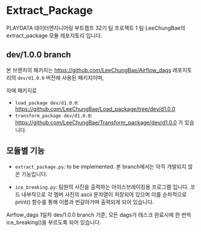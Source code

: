 # Extract_Package 
PLAYDATA 데이터엔지니어링 부트캠프 32기 팀 프로젝트 1
팀 LeeChungBae의 extract_package 모듈 레포지토리 입니다.

## dev/1.0.0 branch
본 브랜치의 패키지는 https://github.com/LeeChungBae/Airflow_dags 레포지토리의 `dev/d1.0.0` 버전에 사용된 패키지이며,

자매 패키지로 
- `load_package dev/d1.0.0`: https://github.com/LeeChungBae/Load_package/tree/dev/d1.0.0
- `transform_package dev/d1.0.0`: https://github.com/LeeChungBae/Transform_package/dev/d1.0.0
가 있습니다.


## 모듈별 기능
- `extract_package.py`:
to be implemented.
본 branch에서는 아직 개발되지 않은 기능입니다.

- `ice_breaking.py`:
팀원의 사진을 출력하는 아이스브레이킹용 프로그램 입니다. 
코드 내부적으로 각 멤버 사진의 ascii 문자열이 저장되어 있으며
이를 순차적으로 print() 함수를 통해 이름과 번갈아가며 출력되게 되어 있습니다.

Airflow_dags 1일차 dev/1.0.0 branch 기준, 모든 dags가 태스크 완료시에 한 번씩 ice_breaking()을 부르도록 되어 있습니다.

